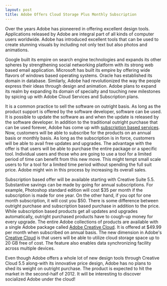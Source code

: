 ```yaml
---
layout: post
title: Adobe Offers Cloud Storage Plus Monthly Subscription
---
```


Over the years Adobe has pioneered in offering excellent design tools. Applications released by Adobe are integral part of all kinds of computer users worldwide. Adobe has introduced excellent tools that can be used to create stunning visuals by including not only text but also photos and animations.

Google built its empire on search engine technologies and expands its other spheres by strengthening social networking platform with its strong web based email application. Microsoft has built its empire by offering wide flavors of windows based operating systems. Oracle has established its domain in database. Similarly, Adobe had revolutionized the way the people express their ideas through design and animation. Adobe plans to expand its realm by expanding its domain of specialty and touching new milestones by spicing up with Adobe Cloud Services and Subscription plans.

It is a common practice to sell the software on outright basis. As long as the product support is offered by the software developer, software can be used. It is possible to update the software as and when the update is released by the software developer. In addition to the traditional outright purchase that can be used forever, Adobe has come up with <a href="http://www.adobe.com/products/creativesuite/cssubscription.html">subscription based services</a>. Now, customers will be able to subscribe for the products on an annual basis or monthly basis. As long as the subscription is in force, customers will be able to avail free updates and upgrades. The advantage with the offer is that users will be able to purchase the entire package or a specific tool. Individual users and those who are going to use a tool for a limited period of time can benefit from this new move. This might tempt small scale users to for a tool for a limited time period without spending the full suit price. Adobe might win in this process by increasing its overall sales. 

Subscription based offer will be available starting with Creative Suite 5.5. Substantive savings can be made by going for annual subscriptions. For example, Photoshop standard edition will cost $35 per month if the subscription is made for one year. On the other hand, if you opt for one month subscription, it will cost you $50. There is some difference between outright purchase and subscription based purchase in addition to the price. While subscription based products get all updates and upgrades automatically, outright purchased products have to cough-up money for every upgrade. The entire Adobe collections of products are available with a single Adobe package called <a href="http://www.adobe.com/products/creativecloud.html">Adobe Creative Cloud</a>. It is offered at $49.99 per month when subscribed on annual basis. The new dimension in Adobe's <a href="http://www.pcworld.com/businesscenter/article/241192/adobe_creative_cloud_more_details_emerge.html">Creative Cloud</a> is that users will be able to utilize cloud storage space up to 20 GB free of cost. The feature also enables data synchronizing facility across multiple devices. 

Even though Adobe offers a whole lot of new design tools through Creative Cloud 5.5 along-with its innovative price design, Adobe has no plans to shed its weight on outright purchase. The product is expected to hit the market in the second-half of 2012. It will be interesting to discover socialized Adobe under the cloud!
